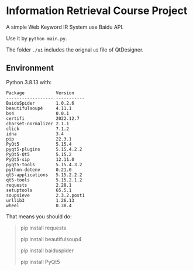 # Information Retrieval Course Project

A simple Web Keyword IR System use Baidu API.

Use it by `python main.py`. 

The folder `./ui` includes the orignal `ui` file of QtDesigner. 

## Environment

Python 3.8.13 with: 

```shell
Package            Version
------------------ -----------
BaiduSpider        1.0.2.6
beautifulsoup4     4.11.1
bs4                0.0.1
certifi            2022.12.7
charset-normalizer 2.1.1
click              7.1.2
idna               3.4
pip                22.3.1
PyQt5              5.15.4
pyqt5-plugins      5.15.4.2.2
PyQt5-Qt5          5.15.2
PyQt5-sip          12.11.0
pyqt5-tools        5.15.4.3.2
python-dotenv      0.21.0
qt5-applications   5.15.2.2.2
qt5-tools          5.15.2.1.2
requests           2.28.1
setuptools         65.5.1
soupsieve          2.3.2.post1
urllib3            1.26.13
wheel              0.38.4
```

That means you should do: 

> pip install requests
>
> pip install beautifulsoup4
>
> pip install baiduspider
>
> pip install PyQt5



